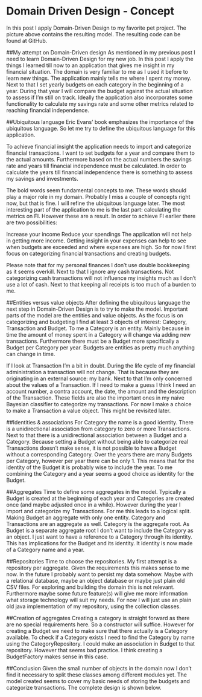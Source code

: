 # Domain Driven Design - Concept
In this post I apply Domain-Driven Design to my favorite pet project. The picture above contains the resulting model. The resulting code can be found at GitHub.

##My attempt on Domain-Driven design
As mentioned in my previous post I need to learn Domain-Driven Design for my new job. In this post I apply the things I learned till now to an application that gives me insight in my financial situation. The domain is very familiar to me as I used it before to learn new things. The application mainly tells me where I spent my money. Next to that I set yearly budgets on each category in the beginning of a year. During that year I will compare the budget against the actual situation to assess if I’m still on track. Ideally the application also incorporates some functionality to calculate my savings rate and some other metrics related to reaching financial independence.

##Ubiquitous language
Eric Evans’ book emphasizes the importance of the ubiquitous language. So let me try to define the ubiquitous language for this application.

To achieve financial insight the application needs to import and categorize financial transactions. I want to set budgets for a year and compare them to the actual amounts. Furthermore based on the actual numbers the savings rate and years till financial independence must be calculated. In order to calculate the years till financial independence there is something to assess my savings and investments.

The bold words seem fundamental concepts to me. These words should play a major role in my domain. Probably I miss a couple of concepts right now, but that is fine. I will refine the ubiquitous language later. The most interesting part of the application to me is the last part: calculating the metrics on FI. However these are a result. In order to achieve FI earlier there are two possibilities:

Increase your income
Reduce your spendings
The application will not help in getting more income. Getting insight in your expenses can help to see when budgets are exceeded and where expenses are high. So for now I first focus on categorizing financial transactions and creating budgets.

Please note that for my personal finances I don’t use double bookkeeping as it seems overkill. Next to that I ignore any cash transactions. Not categorizing cash transactions will not influence my insights much as I don’t use a lot of cash. Next to that keeping all receipts is too much of a burden to me.

##Entities versus value objects
After defining the ubiquitous language the next step in Domain-Driven Design is to try to make the model. Important parts of the model are the entities and value objects. As the focus is on categorizing and budgeting I find at least 3 objects of interest: Category, Transaction and Budget. To me a Category is an entity. Mainly because in time the amount of money spent in a Category will change via adding new transactions. Furthermore there must be a Budget more specifically a Budget per Category per year. Budgets are entities as pretty much anything can change in time.

If I look at Transaction I’m a bit in doubt. During the life cycle of my financial administration a transaction will not change. That is because they are originating in an external source: my bank. Next to that I’m only concerned about the values of a Transaction. If I need to make a guess I think I need an account number, a contra account, the date, the amount and the description of the Transaction. These fields are also the important ones in my naive Bayesian classifier to categorize my transactions. For now I make a choice to make a Transaction a value object. This might be revisited later.

##Identities & associations
For Category the name is a good identity. There is a unidirectional association from category to zero or more Transactions. Next to that there is a unidirectional association between a Budget and a Category. Because setting a Budget without being able to categorize real Transactions doesn’t make sense, it is not possible to have a Budget without a corresponding Category. Over the years there are many Budgets per Category, however per year there can be only 1. This means that for the identity of the Budget it is probably wise to include the year. To me combining the Category and a year seems a good choice as identity for the Budget.

##Aggregates
Time to define some aggregates in the model. Typically a Budget is created at the beginning of each year and Categories are created once (and maybe adjusted once in a while). However during the year I import and categorize my Transactions. For me this leads to a logical split. Making Budget an aggregate with only one entity. Category and Transactions are an aggregate as well. Category is the aggregate root. As Budget is a separate aggregate root I don’t want to include the Category as an object. I just want to have a reference to a Category through its identity. This has implications for the Budget and its identity. It identity is now made of a Category name and a year.

##Repositories
Time to choose the repositories. My first attempt is a repository per aggregate. Given the requirements this makes sense to me now. In the future I probably want to persist my data somehow. Maybe with a relational database, maybe an object database or maybe just plain old CSV files. For exploring and building the domain this is not relevant. Furthermore maybe some future feature(s) will give me more information what storage technology will suit my needs. For now I will just use an plain old java implementation of my repository, using the collection classes.

##Creation of aggregates
Creating a category is straight forward as there are no special requirements here. So a constructor will suffice. However for creating a Budget we need to make sure that there actually is a Category available. To check if a Category exists I need to find the Category by name using the CategoryRepository. I could make an association in Budget to that repository. However that seems bad practice. I think creating a BudgetFactory makes sense in this case.

##Conclusion
Given the small number of objects in the domain now I don’t find it necessary to split these classes among different modules yet. The model created seems to cover my basic needs of storing the budgets and categorize transactions. The complete design is shown below.
